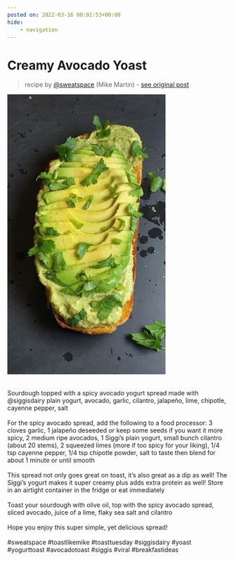 ```yaml
---
posted on: 2022-03-16 00:02:53+00:00
hide:
    - navigation
---
```


# Creamy Avocado Yoast 

> recipe by [@sweatspace](https://www.instagram.com/sweatspace/) 
(Mike Martin) - [see original post](https://instagram.com/p/CbJM368F3k9)

![](../img/sweatspace_16-03-2022_0003.png)

\
Sourdough topped with a spicy avocado yogurt spread made with @siggisdairy plain yogurt, avocado, garlic, cilantro, jalapeño, lime, chipotle, cayenne pepper, salt\
\
For the spicy avocado spread, add the following to a food processor: 3 cloves garlic, 1 jalapeño deseeded or keep some seeds if you want it more spicy, 2 medium ripe avocados, 1 Siggi’s plain yogurt, small bunch cilantro (about 20 stems), 2 squeezed limes (more if too spicy for your liking), 1/4 tsp cayenne pepper, 1/4 tsp chipotle powder, salt to taste then blend for about 1 minute or until smooth\
\
This spread not only goes great on toast, it’s also great as a dip as well! The Siggi’s yogurt makes it super creamy plus adds extra protein as well! Store in an airtight container in the fridge or eat immediately\
\
Toast your sourdough with olive oil, top with the spicy avocado spread, sliced avocado, juice of a lime, flaky sea salt and cilantro\
\
Hope you enjoy this super simple, yet delicious spread!\
\
\#sweatspace \#toastlikemike \#toasttuesday \#siggisdairy \#yoast \#yogurttoast \#avocadotoast \#siggis \#viral \#breakfastideas 